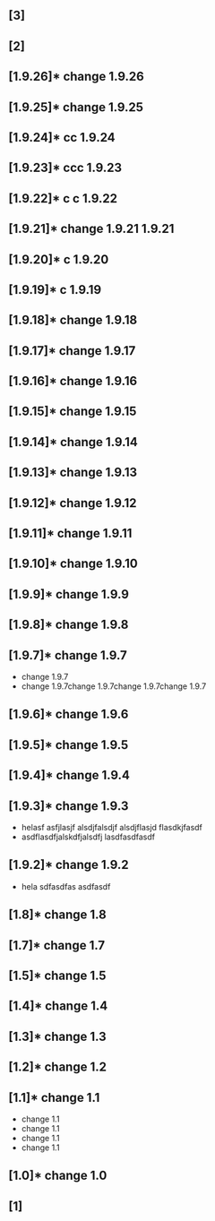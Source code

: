## [3]
## [2]
## [1.9.26]*  change 1.9.26

## [1.9.25]*  change 1.9.25

## [1.9.24]*  cc 1.9.24

## [1.9.23]*  ccc 1.9.23

## [1.9.22]*  c c 1.9.22

## [1.9.21]*  change 1.9.21 1.9.21

## [1.9.20]*  c 1.9.20

## [1.9.19]*  c 1.9.19

## [1.9.18]*  change 1.9.18

## [1.9.17]*  change 1.9.17

## [1.9.16]*  change 1.9.16

## [1.9.15]*  change 1.9.15

## [1.9.14]*  change 1.9.14

## [1.9.13]*  change 1.9.13

## [1.9.12]*  change 1.9.12

## [1.9.11]*  change 1.9.11

## [1.9.10]*  change 1.9.10

## [1.9.9]*  change 1.9.9

## [1.9.8]*  change 1.9.8

## [1.9.7]*  change 1.9.7
*  change 1.9.7
*  change 1.9.7change 1.9.7change 1.9.7change 1.9.7

## [1.9.6]*  change 1.9.6

## [1.9.5]*  change 1.9.5

## [1.9.4]*  change 1.9.4

## [1.9.3]*  change 1.9.3
*  helasf asfjlasjf alsdjfalsdjf alsdjflasjd flasdkjfasdf
*  asdflasdfjalskdfjalsdfj lasdfasdfasdf

## [1.9.2]*  change 1.9.2
*  hela sdfasdfas asdfasdf

## [1.8]*  change 1.8

## [1.7]*  change 1.7

## [1.5]*  change 1.5

## [1.4]*  change 1.4

## [1.3]*  change 1.3

## [1.2]*  change 1.2

## [1.1]*  change 1.1
*  change 1.1
*  change 1.1
*  change 1.1
*  change 1.1

## [1.0]*  change 1.0

## [1]
